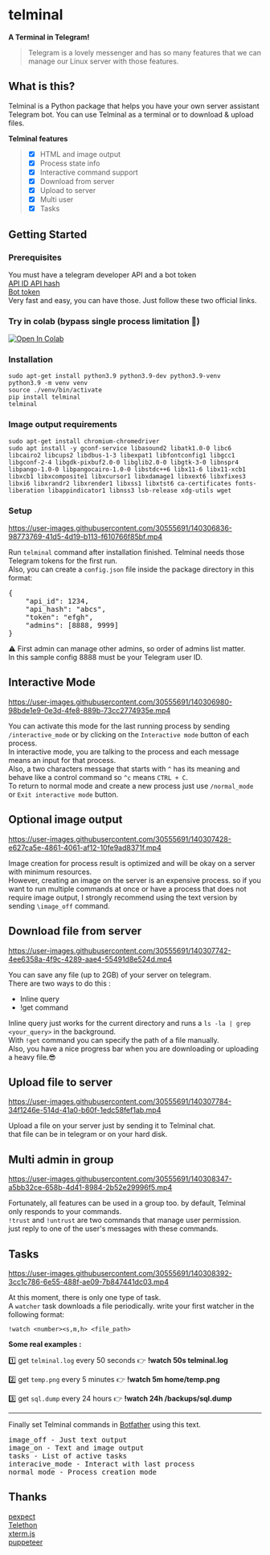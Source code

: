 # telminal
**A Terminal in Telegram!**
> Telegram is a lovely messenger and has so many features that we can manage our Linux server with those features.

## What is this?
Telminal is a Python package that helps you have your own server assistant Telegram bot.
You can use Telminal as a terminal or to download & upload files.

**Telminal features**
> - [x] HTML and image output
> - [x] Process state info
> - [x] Interactive command support
> - [x] Download from server
> - [x] Upload to server
> - [x] Multi user
> - [x] Tasks

## Getting Started
### Prerequisites
You must have a telegram developer API and a bot token\
[API ID API hash](https://core.telegram.org/api/obtaining_api_id)\
[Bot token](https://t.me/botfather)\
Very fast and easy, you can have those. Just follow these two official links.


### Try in colab (bypass single process limitation 🌚)
<a href="https://colab.research.google.com/drive/1mnMmXHEs8Um4AaH4dToswcRHNOEi50_f?usp=sharing"><img src="https://colab.research.google.com/assets/colab-badge.svg" alt="Open In Colab"></a>


### Installation
    sudo apt-get install python3.9 python3.9-dev python3.9-venv
    python3.9 -m venv venv
    source ./venv/bin/activate
    pip install telminal
    telminal


### Image output requirements
    sudo apt-get install chromium-chromedriver
    sudo apt install -y gconf-service libasound2 libatk1.0-0 libc6 libcairo2 libcups2 libdbus-1-3 libexpat1 libfontconfig1 libgcc1 libgconf-2-4 libgdk-pixbuf2.0-0 libglib2.0-0 libgtk-3-0 libnspr4 libpango-1.0-0 libpangocairo-1.0-0 libstdc++6 libx11-6 libx11-xcb1 libxcb1 libxcomposite1 libxcursor1 libxdamage1 libxext6 libxfixes3 libxi6 libxrandr2 libxrender1 libxss1 libxtst6 ca-certificates fonts-liberation libappindicator1 libnss3 lsb-release xdg-utils wget


### Setup
https://user-images.githubusercontent.com/30555691/140306836-98773769-41d5-4d19-b113-f610766f85bf.mp4

Run `telminal` command after installation finished. Telminal needs those Telegram tokens for the first run.\
Also, you can create a `config.json` file inside the package directory in this format:
<pre>
{
    "api_id": 1234,
    "api_hash": "abcs",
    "token": "efgh",
    "admins": [8888, 9999]
}
</pre>
⚠️ First admin can manage other admins, so order of admins list matter.\
In this sample config 8888 must be your Telegram user ID.


## Interactive Mode
https://user-images.githubusercontent.com/30555691/140306980-98bde1e9-0e3d-4fe8-889b-73cc2774935e.mp4

You can activate this mode for the last running process by sending `/interactive_mode` or by clicking on the `Interactive mode` button of each process.\
In interactive mode, you are talking to the process and each message means an input for that process.\
Also, a two characters message that starts with `^` has its meaning and behave like a control command so `^c` means `CTRL + C`.\
To return to normal mode and create a new process just use `/normal_mode` or `Exit interactive mode` button.

## Optional image output
https://user-images.githubusercontent.com/30555691/140307428-e627ca5e-4861-4061-af12-10fe9ad8371f.mp4

Image creation for process result is optimized and will be okay on a server with minimum resources.\
However, creating an image on the server is an expensive process. so if you want to run multiple commands at once or have a process that does not require image output, I strongly recommend using the text version by sending `\image_off` command.

## Download file from server
https://user-images.githubusercontent.com/30555691/140307742-4ee6358a-4f9c-4289-aae4-55491d8e524d.mp4

You can save any file (up to 2GB) of your server on telegram.\
There are two ways to do this :
- Inline query
- !get command

Inline query just works for the current directory and runs a `ls -la | grep <your_query>` in the background.\
With `!get` command you can specify the path of a file manually.\
Also, you have a nice progress bar when you are downloading or uploading a heavy file.😎

## Upload file to server
https://user-images.githubusercontent.com/30555691/140307784-34f1246e-514d-41a0-b60f-1edc58fef1ab.mp4

Upload a file on your server just by sending it to Telminal chat.\
that file can be in telegram or on your hard disk.

## Multi admin in group
https://user-images.githubusercontent.com/30555691/140308347-a5bb32ce-658b-4d41-8984-2b52e29996f5.mp4

Fortunately, all features can be used in a group too. by default, Telminal only responds to your commands.\
`!trust` and `!untrust` are two commands that manage user permission.\
just reply to one of the user's messages with these commands.

## Tasks
https://user-images.githubusercontent.com/30555691/140308392-3cc1c786-6e55-488f-ae09-7b847441dc03.mp4

At this moment, there is only one type of task.\
A `watcher` task downloads a file periodically. write your first watcher in the following format:

```!watch <number><s,m,h> <file_path>```

**Some real examples :**

1️⃣ get `telminal.log` every 50 seconds
👉 <b>!watch 50s telminal.log</b>

2️⃣ get `temp.png` every 5 minutes
👉 <b>!watch 5m home/temp.png</b>

3️⃣ get `sql.dump` every 24 hours
👉 <b>!watch 24h /backups/sql.dump</b>

---

Finally set Telminal commands in [Botfather](https://t.me/botfather) using this text.
<pre>
image_off - Just text output
image_on - Text and image output
tasks - List of active tasks
interacive_mode - Interact with last process
normal_mode - Process creation mode
</pre>


## **Thanks**
[pexpect](https://github.com/pexpect/pexpect)\
[Telethon](https://github.com/LonamiWebs/Telethon)\
[xterm.js](https://github.com/xtermjs/xterm.js)\
[puppeteer](https://github.com/puppeteer/puppeteer)
